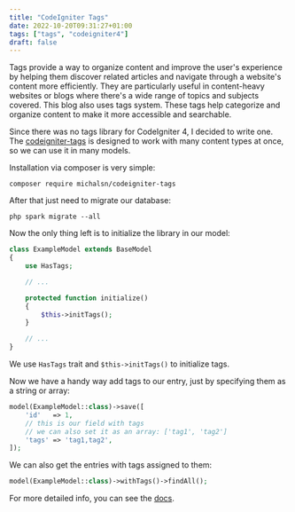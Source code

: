 ```yaml
---
title: "CodeIgniter Tags"
date: 2022-10-20T09:31:27+01:00
tags: ["tags", "codeigniter4"]
draft: false
---
```


Tags provide a way to organize content and improve the user's experience by helping them discover related articles and navigate through a website's content more efficiently. They are particularly useful in content-heavy websites or blogs where there's a wide range of topics and subjects covered.
This blog also uses tags system. These tags help categorize and organize content to make it more accessible and searchable.

Since there was no tags library for CodeIgniter 4, I decided to write one. The [codeigniter-tags](https://github.com/michalsn/codeigniter-tags) is designed to work with many content types at once, so we can use it in many models.

Installation via composer is very simple:

    composer require michalsn/codeigniter-tags

After that just need to migrate our database:

    php spark migrate --all

Now the only thing left is to initialize the library in our model:

```php
class ExampleModel extends BaseModel
{
    use HasTags;

    // ...

    protected function initialize()
    {
        $this->initTags();
    }

    // ...
}
```

We use `HasTags` trait and `$this->initTags()` to initialize tags.

Now we have a handy way add tags to our entry, just by specifying them as a string or array:

```php
model(ExampleModel::class)->save([
    'id'   => 1,
    // this is our field with tags
    // we can also set it as an array: ['tag1', 'tag2']
    'tags' => 'tag1,tag2',
]);
```

We can also get the entries with tags assigned to them:

```php
model(ExampleModel::class)->withTags()->findAll();
```

For more detailed info, you can see the [docs](https://michalsn.github.io/codeigniter-tags/).